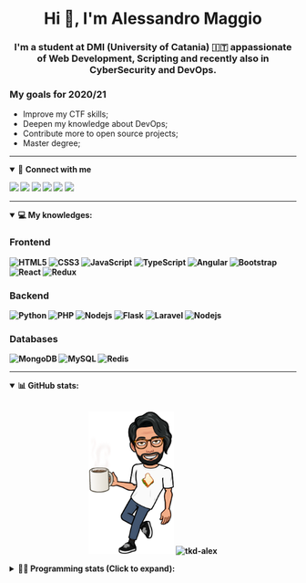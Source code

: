 <h1 align="center">Hi 👋, I'm Alessandro Maggio</h1>
<h3 align="center">I'm a student at DMI (University of Catania) 🇮🇹 appassionate of Web Development, Scripting and recently also in CyberSecurity and DevOps.</h3>

### My goals for 2020/21
- Improve my CTF skills;
- Deepen my knowledge about DevOps;
- Contribute more to open source projects;
- Master degree;

____

<details open>
<summary>🤝 <b>Connect with me<b></summary>

<p align = "center">

[<img src="https://img.shields.io/badge/twitter-1DA1F2.svg?&style=for-the-badge&logo=twitter&logoColor=white" />](https://twitter.com/TkdAxel)
[<img src ="https://img.shields.io/badge/portfolio-web-%23.svg?&style=for-the-badge&logo=&logoColor=white%22">](https://alessandromaggio.it/)
[<img src ="https://img.shields.io/badge/Telegram-1ca0f1.svg?&style=for-the-badge&logo=Telegram&logoColor=white%22&link=https://t.me/TkdAlex">](https://t.me/TkdAlex/)
[<img src="https://img.shields.io/badge/gmail-c14438.svg?&style=for-the-badge&logo=Gmail&logoColor=white&link=mailto:alex.tkd.alex@gmail.com"/>](mailto:alex.tkd.alex@gmail.com)
[<img src="https://img.shields.io/badge/linkedin-0077B5.svg?&style=for-the-badge&logo=linkedin&logoColor=white" />](https://www.linkedin.com/in/aalessandromaggio/)
[<img src = "https://img.shields.io/badge/instagram-E4405F.svg?&style=for-the-badge&logo=instagram&logoColor=white">](https://www.instagram.com/tkd_alex/)
<!--- [![Visits Badge](https://badges.pufler.dev/visits/tkd-alex/tkd-alex?style=for-the-badge&color=blue)](https://github.com/tkd-alex/tkd-alex) -->

</p>

</details>

---

<details open>
<summary>💻 <b>My knowledges</b>: </summary>

### Frontend
![HTML5](https://img.shields.io/badge/-HTML5-E34F26.svg?style=for-the-badge&logo=html5&logoColor=ffffff)
![CSS3](https://img.shields.io/badge/-CSS3-1572B6.svg?style=for-the-badge&logo=css3)
![JavaScript](https://img.shields.io/badge/-JavaScript-282C34?style=for-the-badge&logo=javascript)
![TypeScript](https://img.shields.io/badge/-TypeScript-007ACC?style=for-the-badge&logo=typescript)
![Angular](https://img.shields.io/badge/-Angular-DD0031?style=for-the-badge&logo=angular)
![Bootstrap](https://img.shields.io/badge/-Bootstrap-563D7C.svg?style=for-the-badge&logo=bootstrap)
![React](https://img.shields.io/badge/-React-282C34.svg?style=for-the-badge&logo=react&logoColor=ffffff)
![Redux](https://img.shields.io/badge/-Redux-764ABC.svg?style=for-the-badge&logo=redux)

### Backend
![Python](https://img.shields.io/badge/-Python-3776AB.svg?style=for-the-badge&logo=Python&logoColor=ffffff)
![PHP](https://img.shields.io/badge/-PHP-777BB4.svg?style=for-the-badge&logo=PHP&logoColor=ffffff)
![Nodejs](https://img.shields.io/badge/-Bash-4EAA25.svg?style=for-the-badge&logo=gnu-bash&logoColor=ffffff)
![Flask](https://img.shields.io/badge/-Flask-282C34.svg?style=for-the-badge&logo=flask)
![Laravel](https://img.shields.io/badge/-Laravel-FF2D20.svg?style=for-the-badge&logo=laravel&logoColor=ffffff)
![Nodejs](https://img.shields.io/badge/-Nodejs-339933.svg?style=for-the-badge&logo=Node.js&logoColor=ffffff)

### Databases
![MongoDB](https://img.shields.io/badge/-MongoDB-47A248?style=for-the-badge&logo=mongodb&logoColor=ffffff)
![MySQL](https://img.shields.io/badge/-MySQL-4479A1?style=for-the-badge&logo=mysql&logoColor=ffffff)
![Redis](https://img.shields.io/badge/-Redis-DC382D?style=for-the-badge&logo=Redis&logoColor=ffffff)

</details>

---

<details open>
 <summary>📊 <b>GitHub stats</b>: </summary>

<br>

<p align = "center">
    <img src="https://raw.githubusercontent.com/Tkd-Alex/tkd-alex/master/images/321517cd-ff68-41a7-b0d1-e765680568a7-8b6448d9-c944-4146-b633-adbdd25cb471-v1.png" height="250" />
    <img src="https://github-readme-stats.vercel.app/api?username=tkd-alex&show_icons=true&count_private=true&hide_border=true&line_height=25" alt="tkd-alex">
</p>

</design>

<details>
 <summary>👨‍💻 <b>Programming stats (Click to expand)</b>: </summary>
 
<!--START_SECTION:waka-->
**I'm an Early 🐤** 

```text
🌞 Morning    401 commits    █████░░░░░░░░░░░░░░░░░░░░   21.02% 
🌆 Daytime    776 commits    ██████████░░░░░░░░░░░░░░░   40.67% 
🌃 Evening    675 commits    ████████░░░░░░░░░░░░░░░░░   35.38% 
🌙 Night      56 commits     ░░░░░░░░░░░░░░░░░░░░░░░░░   2.94%

```
📅 **I'm Most Productive on Wednesday** 

```text
Monday       328 commits    ████░░░░░░░░░░░░░░░░░░░░░   17.19% 
Tuesday      302 commits    ████░░░░░░░░░░░░░░░░░░░░░   15.83% 
Wednesday    350 commits    ████░░░░░░░░░░░░░░░░░░░░░   18.34% 
Thursday     324 commits    ████░░░░░░░░░░░░░░░░░░░░░   16.98% 
Friday       234 commits    ███░░░░░░░░░░░░░░░░░░░░░░   12.26% 
Saturday     196 commits    ██░░░░░░░░░░░░░░░░░░░░░░░   10.27% 
Sunday       174 commits    ██░░░░░░░░░░░░░░░░░░░░░░░   9.12%

```


📊 **This Week I Spent My Time On** 

```text
⌚︎ Time Zone: Europe/Rome

💬 Programming Languages: 
Python                   24 hrs 33 mins      ████████████████████░░░░░   82.65% 
Java                     1 hr 42 mins        █░░░░░░░░░░░░░░░░░░░░░░░░   5.77% 
Markdown                 46 mins             ░░░░░░░░░░░░░░░░░░░░░░░░░   2.62% 
JSON                     36 mins             ░░░░░░░░░░░░░░░░░░░░░░░░░   2.03% 
HTML                     34 mins             ░░░░░░░░░░░░░░░░░░░░░░░░░   1.92%

🔥 Editors: 
VS Code                  27 hrs 4 mins       ██████████████████████░░░   91.16% 
Sublime Text             2 hrs 37 mins       ██░░░░░░░░░░░░░░░░░░░░░░░   8.84%

🐱‍💻 Projects: 
Twitch-Channel-Points-Min16 hrs 30 mins      ██████████████░░░░░░░░░░░   55.6% 
giveaway-manager         5 hrs 17 mins       ████░░░░░░░░░░░░░░░░░░░░░   17.79% 
Giannetto-Mobile         3 hrs 11 mins       ██░░░░░░░░░░░░░░░░░░░░░░░   10.72% 
Unknown Project          2 hrs 25 mins       ██░░░░░░░░░░░░░░░░░░░░░░░   8.15% 
Twitch-Channel-Points-Min2 hrs 4 mins        █░░░░░░░░░░░░░░░░░░░░░░░░   6.97%

💻 Operating System: 
Linux                    29 hrs 42 mins      █████████████████████████   100.0%

```

**I Mostly Code in Python** 

```text
Python                   29 repos            ██████████░░░░░░░░░░░░░░░   41.43% 
JavaScript               11 repos            ████░░░░░░░░░░░░░░░░░░░░░   15.71% 
PHP                      5 repos             █░░░░░░░░░░░░░░░░░░░░░░░░   7.14% 
CSS                      5 repos             █░░░░░░░░░░░░░░░░░░░░░░░░   7.14% 
HTML                     5 repos             █░░░░░░░░░░░░░░░░░░░░░░░░   7.14%

```



<!--END_SECTION:waka-->

</details>
